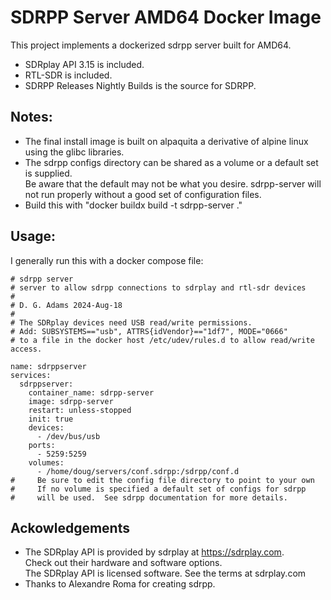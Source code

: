 # SDRPP Server AMD64 Docker Image
This project implements a dockerized sdrpp server built for AMD64.
- SDRplay API 3.15 is included.
- RTL-SDR is included.
- SDRPP Releases Nightly Builds is the source for SDRPP.
## Notes:
- The final install image is built on alpaquita a derivative of alpine linux using 
the glibc libraries.
- The sdrpp configs directory can be shared as a volume or a default set is supplied.  
Be aware that the default may not be what you desire.  sdrpp-server will not run properly
without a good set of configuration files.
- Build this with "docker buildx build -t sdrpp-server ." 
## Usage:
I generally run this with a docker compose file:
```
# sdrpp server
# server to allow sdrpp connections to sdrplay and rtl-sdr devices
#
# D. G. Adams 2024-Aug-18
#
# The SDRplay devices need USB read/write permissions.
# Add: SUBSYSTEMS=="usb", ATTRS{idVendor}=="1df7", MODE="0666"
# to a file in the docker host /etc/udev/rules.d to allow read/write access.

name: sdrppserver
services:
  sdrppserver:
    container_name: sdrpp-server
    image: sdrpp-server
    restart: unless-stopped
    init: true
    devices:
      - /dev/bus/usb
    ports:
      - 5259:5259
    volumes:
      - /home/doug/servers/conf.sdrpp:/sdrpp/conf.d
#     Be sure to edit the config file directory to point to your own
#     If no volume is specified a default set of configs for sdrpp
#     will be used.  See sdrpp documentation for more details.
```
## Ackowledgements
- The SDRplay API is provided by sdrplay at https://sdrplay.com.  
Check out their hardware and software options.  
The SDRplay API is licensed software.  See the terms at sdrplay.com
- Thanks to Alexandre Roma for creating sdrpp.
